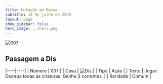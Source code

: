 ```yaml
---
title: Mutação em Massa
subtitle: 10 de julho de 2020
layout: page
show_sidebar: false
hero_image: ../hero.png
---
```


![007](https://cdn.keyforgegame.com/media/card_front/pt/479_007_WW6PQP2CGM8H_pt.png)

## Passagem a Dis

|----|----|
| Número | 007 |
| Casa | ![Dis](https://archonarcana.com/images/thumb/e/e8/Dis.png/22px-Dis.png "Dis") |
| Tipo | Ação |
| Texto | Jogar: Destrua todas as criaturas. Ganhe 3 correntes. |
| Raridade | Comum |
